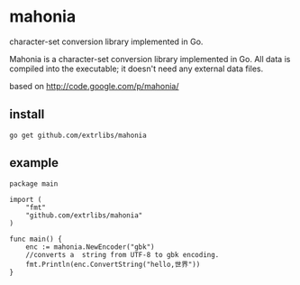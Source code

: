 mahonia
=======

 character-set conversion library implemented in Go.

 Mahonia is a character-set conversion library implemented in Go.
 All data is compiled into the executable; it doesn't need any external data files.

 based on http://code.google.com/p/mahonia/

install
-------

	go get github.com/extrlibs/mahonia

example
-------

	package main

	import (
		"fmt"
		"github.com/extrlibs/mahonia"
	)

	func main() {
		enc := mahonia.NewEncoder("gbk")
		//converts a  string from UTF-8 to gbk encoding.
		fmt.Println(enc.ConvertString("hello,世界"))
	}

